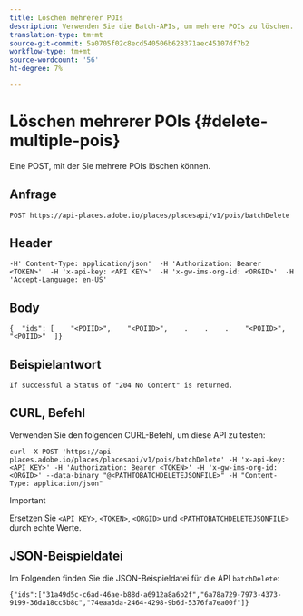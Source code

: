 ```yaml
---
title: Löschen mehrerer POIs
description: Verwenden Sie die Batch-APIs, um mehrere POIs zu löschen.
translation-type: tm+mt
source-git-commit: 5a0705f02c8ecd540506b628371aec45107df7b2
workflow-type: tm+mt
source-wordcount: '56'
ht-degree: 7%

---
```




# Löschen mehrerer POIs {#delete-multiple-pois}

Eine POST, mit der Sie mehrere POIs löschen können.

## Anfrage

```text
POST https://api-places.adobe.io/places/placesapi/v1/pois/batchDelete
```

## Header

```text
-H' Content-Type: application/json'  -H 'Authorization: Bearer <TOKEN>'  -H 'x-api-key: <API KEY>'  -H 'x-gw-ims-org-id: <ORGID>'  -H 'Accept-Language: en-US'
```

## Body

```text
{  "ids": [    "<POIID>",    "<POIID>",    .    .    .    "<POIID>",    "<POIID>"  ]}
```

## Beispielantwort

```text
If successful a Status of "204 No Content" is returned.
```

## CURL, Befehl

Verwenden Sie den folgenden CURL-Befehl, um diese API zu testen:

```text
curl -X POST 'https://api-places.adobe.io/places/placesapi/v1/pois/batchDelete' -H 'x-api-key: <API KEY>' -H 'Authorization: Bearer <TOKEN>' -H 'x-gw-ims-org-id: <ORGID>' --data-binary "@<PATHTOBATCHDELETEJSONFILE>" -H "Content-Type: application/json"
```

>[!IMPORTANT]
>
>Ersetzen Sie `<API KEY>`, `<TOKEN>`, `<ORGID>` und `<PATHTOBATCHDELETEJSONFILE>` durch echte Werte.

## JSON-Beispieldatei

Im Folgenden finden Sie die JSON-Beispieldatei für die API `batchDelete`:

```text
{​"ids":["31a49d5c-c6ad-46ae-b88d-a6912a8a6b2f","6a78a729-7973-4373-9199-36da18cc5b8c","74eaa3da-2464-4298-9b6d-5376fa7ea00f"]​}
```
